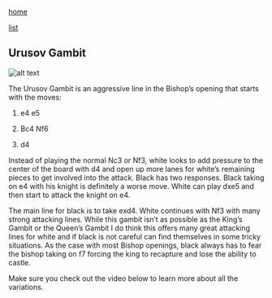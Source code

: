 [home](/zaliczeniowe1awww/)

[list](/zaliczeniowe1awww/list)

## Urusov Gambit

![alt text](https://www.thechesswebsite.com/wp-content/uploads/2017/02/urusov-gambit.jpg "Urusov Gambit")


The Urusov Gambit is an aggressive line in the Bishop’s opening that starts with the moves:

1. e4 e5

2. Bc4 Nf6

3. d4

Instead of playing the normal Nc3 or Nf3, white looks to add pressure to the center of the board with d4 and open up more lanes for white’s remaining pieces to get involved into the attack. Black has two responses. Black taking on e4 with his knight is definitely a worse move. White can play dxe5 and then start to attack the knight on e4.

The main line for black is to take exd4. White continues with Nf3 with many strong attacking lines. While this gambit isn’t as possible as the King’s Gambit or the Queen’s Gambit I do think this offers many great attacking lines for white and if black is not careful can find themselves in some tricky situations. As the case with most Bishop openings, black always has to fear the bishop taking on f7 forcing the king to recapture and lose the ability to castle.

Make sure you check out the video below to learn more about all the variations.

